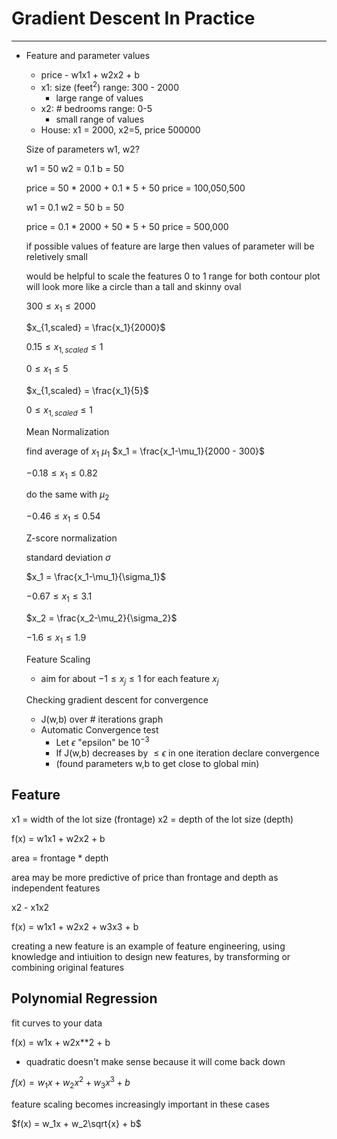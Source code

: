 # Gradient Descent In Practice 

---

- Feature and parameter values
    - price - w1x1 + w2x2 + b
    - x1: size (feet$^2$) range: 300 - 2000  
        - large range of values
    - x2: # bedrooms range: 0-5   
        - small range of values
    - House: x1 = 2000, x2=5, price 500000

    Size of parameters w1, w2?

    w1 = 50 w2 = 0.1 b = 50

    price = 50 * 2000 + 0.1 * 5 + 50
    price = 100,050,500

    w1 = 0.1 w2 = 50 b = 50

    price = 0.1 * 2000 + 50 * 5 + 50
    price = 500,000

    if possible values of feature are large then values of parameter will be reletively small

    would be helpful to scale the features
    0 to 1 range for both
    contour plot will look more like a circle than a tall and skinny oval

    $300 \leq x_1 \leq 2000$

    $x_{1,scaled} = \frac{x_1}{2000}$

    $0.15 \leq x_{1,scaled} \leq 1$

    $0 \leq x_1 \leq 5$

    $x_{1,scaled} = \frac{x_1}{5}$

    $0 \leq x_{1,scaled} \leq 1$

    Mean Normalization

    find average of $x_1$
    $\mu_1$
    $x_1 = \frac{x_1-\mu_1}{2000 - 300}$

    $-0.18 \leq x_{1} \leq 0.82$

    do the same with $\mu_2$

    $-0.46 \leq x_{1} \leq 0.54$

    Z-score normalization

    standard deviation $\sigma$

    $x_1 = \frac{x_1-\mu_1}{\sigma_1}$

     $-0.67 \leq x_{1} \leq 3.1$

     $x_2 = \frac{x_2-\mu_2}{\sigma_2}$

    $-1.6 \leq x_{1} \leq 1.9$

    Feature Scaling

    - aim for about $-1 \leq x_{j} \leq 1$ for each feature $x_j$

    Checking gradient descent for convergence
    - J(w,b) over # iterations graph
    - Automatic Convergence test
        - Let $\epsilon$ "epsilon" be $10^{-3}$
        - If J(w,b) decreases by $\leq \epsilon$ in one iteration declare convergence
        - (found parameters w,b to get close to global min)


## Feature

x1 = width of the lot size (frontage)
x2 = depth of the lot size (depth)

f(x) = w1x1 + w2x2 + b

area = frontage * depth

area may be more predictive of price than frontage and depth as independent features

x2 - x1x2

f(x) = w1x1 + w2x2 + w3x3 + b

creating a new feature is an example of feature engineering, using knowledge and intiuition to design new features, by transforming or combining original features

## Polynomial Regression

fit curves to your data

f(x) = w1x + w2x**2 + b
- quadratic doesn't make sense because it will come back down

$f(x) = w_1x + w_2x^2 + w_3x^3 + b$

feature scaling becomes increasingly important in these cases

$f(x) = w_1x + w_2\sqrt{x} + b$


